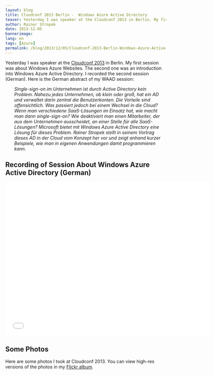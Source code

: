 ```yaml
---
layout: blog
title: Cloudconf 2013 Berlin -  Windows Azure Active Directory
teaser: Yesterday I was speaker at the Cloudconf 2013 in Berlin. My first session was about Windows Azure Websites. The second one was an introduction into Windows Azure Active Directory. I recorded the second session (German). Here it is.
author: Rainer Stropek
date: 2013-12-05
bannerimage: 
lang: en
tags: [Azure]
permalink: /blog/2013/12/05/Cloudconf-2013-Berlin-Windows-Azure-Active-Directory
---
```


<p>Yesterday I was speaker at the <a href="http://www.cloudconf.de/" target="_blank">Cloudconf 2013</a> in Berlin. My first session was about Windows Azure Websites. The second one was an introduction into Windows Azure Active Directory. I recorded the second session (German). Here is the German abstract of my WAAD session:</p><div style="margin-left: 2em" data-mce-style="margin-left: 2em;">
  <em>
    <span>Single-sign-on im Unternehmen ist durch Active Directory kein Problem. Nahezu jedes Unternehmen, ob klein oder groß, hat ein AD und verwaltet darin zentral die Benutzerkonten. Die Vorteile sind offensichtlich. Was passiert jedoch bei einem Wechsel in die Cloud? Wenn man verschiedene SaaS-Lösungen im Einsatz hat, wie macht man dann single-sign-on? Wie deaktiviert man einen Mitarbeiter, der aus dem Unternehmen ausscheidet, an einer Stelle für alle SaaS-Lösungen? Microsoft bietet mit Windows Azure Active Directory eine Lösung für dieses Problem. Rainer Stropek stellt in seinem Vortrag dieses AD in der Cloud vom Konzept her vor und zeigt anhand kurzer Beispiele, wie man in eigenen Anwendungen damit programmieren kann.</span>
  </em>
</div><h2>Recording of Session About Windows Azure Active Directory (German)</h2><iframe width="640" height="480" src="//www.youtube.com/embed/_phYwBg3Ksw?rel=0" frameborder="0" allowfullscreen="allowfullscreen"></iframe><h2>Some Photos</h2><p>Here are some photos I took at Cloudconf 2013. You can view high-res versions of the photos in my <a href="http://flic.kr/s/aHsjNy28a2" target="_blank">Flickr album</a>.</p><function name="Composite.Media.ImageGallery.Slimbox2">
  <param name="MediaFolder" value="MediaArchive:c17651a0-edbf-4f23-90b1-5278e7e307e9" />
  <param name="ThumbnailMaxWidth" value="250" />
  <param name="ThumbnailMaxHeight" value="250" />
  <param name="ImageMaxWidth" value="1024" />
  <param name="ImageMaxHeight" value="1024" />
</function>
